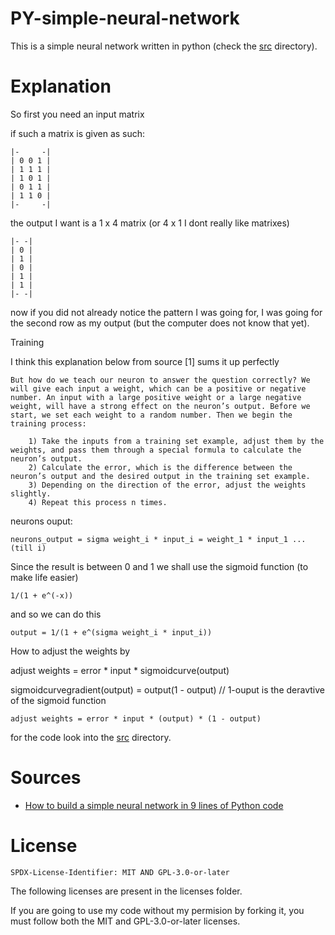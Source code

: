 # PY-simple-neural-network

This is a simple neural network written in python (check the [src](./src/) directory).

# Explanation

So first you need an input matrix

if such a matrix is given as such:

```console
|-     -|
| 0 0 1 |
| 1 1 1 |
| 1 0 1 |
| 0 1 1 |
| 1 1 0 |
|-     -|
```
the output I want is a 1 x 4 matrix (or 4 x 1 I dont really like matrixes)

```console
|- -|
| 0 |
| 1 |
| 0 |
| 1 |
| 1 |
|- -|
```
now if you did not already notice the pattern I was going for, I was going for the second row as my output (but the computer does not know that yet).

Training

I think this explanation below from source [1] sums it up perfectly

```console
But how do we teach our neuron to answer the question correctly? We will give each input a weight, which can be a positive or negative number. An input with a large positive weight or a large negative weight, will have a strong effect on the neuron’s output. Before we start, we set each weight to a random number. Then we begin the training process:

    1) Take the inputs from a training set example, adjust them by the weights, and pass them through a special formula to calculate the neuron’s output.
    2) Calculate the error, which is the difference between the neuron’s output and the desired output in the training set example.
    3) Depending on the direction of the error, adjust the weights slightly.
    4) Repeat this process n times.

```

neurons ouput:

```console
neurons_output = sigma weight_i * input_i = weight_1 * input_1 ...(till i)
```

Since the result is between 0 and 1 we shall use the sigmoid function (to make life easier)

```console
1/(1 + e^(-x))

```

and so we can do this

```console
output = 1/(1 + e^(sigma weight_i * input_i))
```

How to adjust the weights by

adjust weights = error * input * sigmoidcurve(output)

sigmoidcurvegradient(output) = output(1 - output) // 1-ouput is the deravtive of the sigmoid function

```console
adjust weights = error * input * (output) * (1 - output)
```

for the code look into the [src](./src/) directory.

# Sources

- [How to build a simple neural network in 9 lines of Python code](https://medium.com/technology-invention-and-more/how-to-build-a-simple-neural-network-in-9-lines-of-python-code-cc8f23647ca1)

# License

`SPDX-License-Identifier: MIT AND GPL-3.0-or-later`

The following licenses are present in the licenses folder.

If you are going to use my code without my permision by forking it, you must follow both the MIT and GPL-3.0-or-later licenses.
